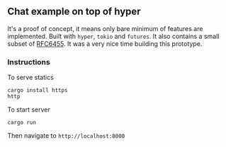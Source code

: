 ## Chat example on top of hyper

It's a proof of concept, it means only bare minimum of features
are implemented. Built with `hyper`, `tokio` and `futures`.
It also contains a small subset of [RFC6455](https://tools.ietf.org/html/rfc6455).
It was a very nice time building this prototype.

### Instructions

To serve statics
```
cargo install https
http
```

To start server
```
cargo run
```

Then navigate to `http://localhost:8000`
